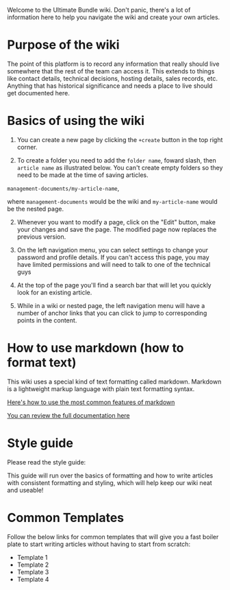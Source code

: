 <!-- TITLE: Getting Started Guide -->

Welcome to the Ultimate Bundle wiki.  Don't panic, there's a lot of information here to help you navigate the wiki and create your own articles.

# Purpose of the wiki

The point of this platform is to record any information that really should live somewhere that the rest of the team can access it.  This extends to things like contact details, technical decisions, hosting details, sales records, etc.  Anything that has historical significance and needs a place to live should get documented here.

# Basics of using the wiki
1. You can create a new page by clicking the `+create` button in the top right corner. 

2. To create a folder you need to add the `folder name`, foward slash, then `article name` as illustrated below.  You can't create empty folders so they need to be made at the time of saving articles.

 `management-documents/my-article-name`,

where `management-documents` would be the wiki and `my-article-name` would be the nested page.

2. Whenever you want to modify a page, click on the "Edit" button, make your changes and save the page. The modified page now replaces the previous version. 

3. On the left navigation menu, you can select settings to change your password and profile details.  If you can't access this page, you may have limited permissions and will need to talk to one of the technical guys

4. At the top of the page you'll find a search bar that will let you quickly look for an existing article.

5. While in a wiki or nested page, the left navigation menu will have a number of anchor links that you can click to jump to corresponding points in the content.

# How to use markdown (how to format text)
This wiki uses a special kind of text formatting called markdown.  Markdown is a lightweight markup language with plain text formatting syntax. 

[Here's how to use the most common features of markdown](http://wiki.ultimatebundles.com/templates/syntax-examples)

[You can review the full documentation here](https://github.com/adam-p/markdown-here/wiki/Markdown-Cheatsheet)

# Style guide
Please read the style guide:

This guide will run over the basics of formatting and how to write articles with consistent formatting and styling, which will help keep our wiki neat and useable!

# Common Templates
Follow the below links for common templates that will give you a fast boiler plate to start writing articles without having to start from scratch:
* Template 1
* Template 2
* Template 3
* Template 4











				
